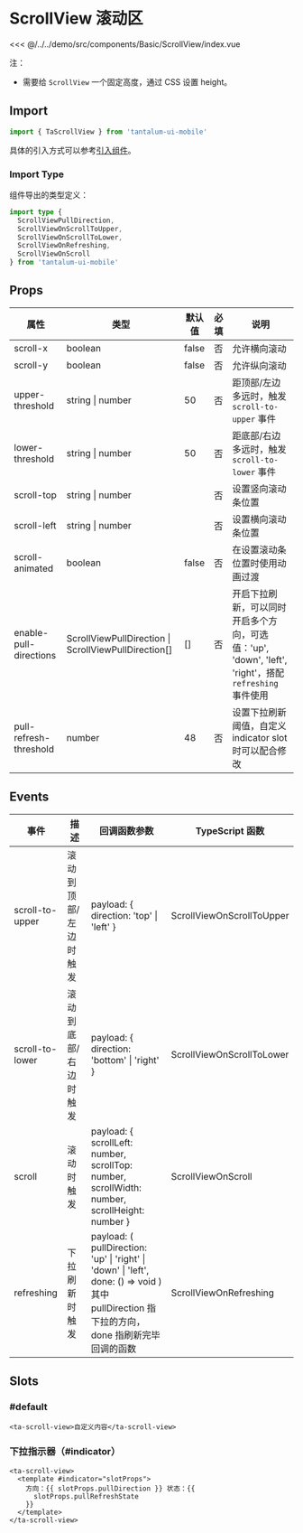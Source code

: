 # ScrollView 滚动区

<CodeDemo name="ScrollView">

<<< @/../../demo/src/components/Basic/ScrollView/index.vue

</CodeDemo>

注：

- 需要给 `ScrollView` 一个固定高度，通过 CSS 设置 height。

## Import

```js
import { TaScrollView } from 'tantalum-ui-mobile'
```

具体的引入方式可以参考[引入组件](../guide/import.md)。

### Import Type

组件导出的类型定义：

```ts
import type {
  ScrollViewPullDirection,
  ScrollViewOnScrollToUpper,
  ScrollViewOnScrollToLower,
  ScrollViewOnRefreshing,
  ScrollViewOnScroll
} from 'tantalum-ui-mobile'
```

## Props

| 属性                   | 类型                                                 | 默认值 | 必填 | 说明                                                                                                  |
| ---------------------- | ---------------------------------------------------- | ------ | ---- | ----------------------------------------------------------------------------------------------------- |
| scroll-x               | boolean                                              | false  | 否   | 允许横向滚动                                                                                          |
| scroll-y               | boolean                                              | false  | 否   | 允许纵向滚动                                                                                          |
| upper-threshold        | string \| number                                     | 50     | 否   | 距顶部/左边多远时，触发 `scroll-to-upper` 事件                                                        |
| lower-threshold        | string \| number                                     | 50     | 否   | 距底部/右边多远时，触发 `scroll-to-lower` 事件                                                        |
| scroll-top             | string \| number                                     |        | 否   | 设置竖向滚动条位置                                                                                    |
| scroll-left            | string \| number                                     |        | 否   | 设置横向滚动条位置                                                                                    |
| scroll-animated        | boolean                                              | false  | 否   | 在设置滚动条位置时使用动画过渡                                                                        |
| enable-pull-directions | ScrollViewPullDirection \| ScrollViewPullDirection[] | []     | 否   | 开启下拉刷新，可以同时开启多个方向，可选值：'up', 'down', 'left', 'right'，搭配 `refreshing` 事件使用 |
| pull-refresh-threshold | number                                               | 48     | 否   | 设置下拉刷新阈值，自定义 indicator slot 时可以配合修改                                                |

## Events

| 事件            | 描述                  | 回调函数参数                                                                                                                                 | TypeScript 函数           |
| --------------- | --------------------- | -------------------------------------------------------------------------------------------------------------------------------------------- | ------------------------- |
| scroll-to-upper | 滚动到顶部/左边时触发 | payload: { direction: 'top' \| 'left' }                                                                                                      | ScrollViewOnScrollToUpper |
| scroll-to-lower | 滚动到底部/右边时触发 | payload: { direction: 'bottom' \| 'right' }                                                                                                  | ScrollViewOnScrollToLower |
| scroll          | 滚动时触发            | payload: { scrollLeft: number, scrollTop: number, scrollWidth: number, scrollHeight: number }                                                | ScrollViewOnScroll        |
| refreshing      | 下拉刷新时触发        | payload: ( pullDirection: 'up' \| 'right' \| 'down' \| 'left', done: () => void ) 其中 pullDirection 指下拉的方向，done 指刷新完毕回调的函数 | ScrollViewOnRefreshing    |

## Slots

### #default

```vue
<ta-scroll-view>自定义内容</ta-scroll-view>
```

### 下拉指示器（#indicator）

```vue
<ta-scroll-view>
  <template #indicator="slotProps">
    方向：{{ slotProps.pullDirection }} 状态：{{
      slotProps.pullRefreshState
    }}
  </template>
</ta-scroll-view>
```
